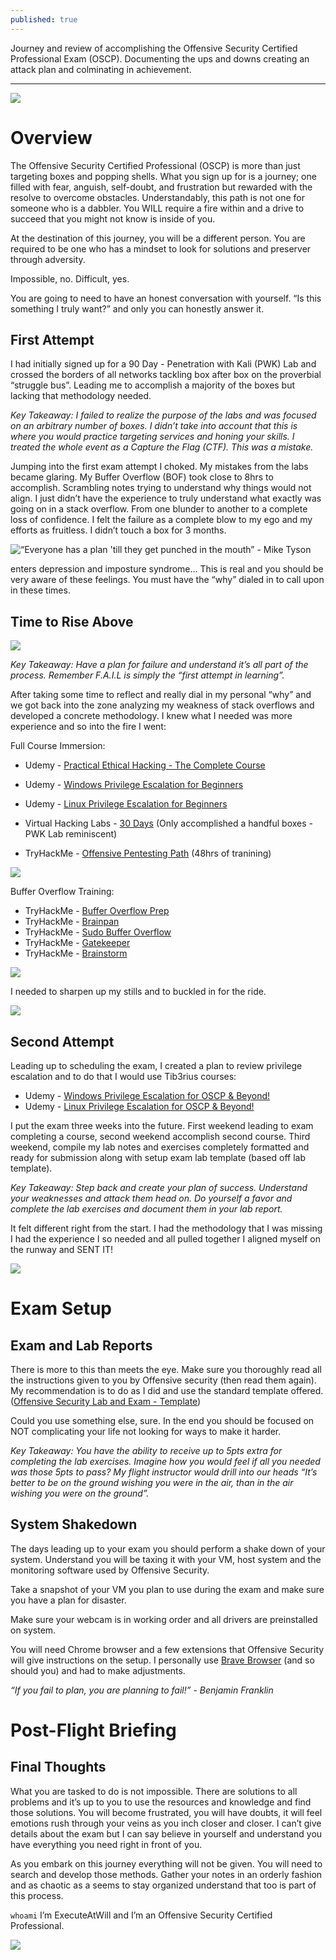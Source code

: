 ```yaml
---
published: true
---
```

Journey and review of accomplishing the Offensive Security Certified Professional Exam (OSCP). Documenting the ups and downs creating an attack plan and colminating in achievement.

----------

![](https://paper-attachments.dropbox.com/s_7075241856652EF31BB91F5A4E9433ABF28A4C020A8BFD9F936C74F79D6A3265_1601174324526_postoscplogo.jpg)

# Overview

The Offensive Security Certified Professional (OSCP) is more than just targeting boxes and popping shells. What you sign up for is a journey; one filled with fear, anguish, self-doubt, and frustration but rewarded with the resolve to overcome obstacles. Understandably, this path is not one for someone who is a dabbler. You WILL require a fire within and a drive to succeed that you might not know is inside of you. 

At the destination of this journey, you will be a different person. You are required to be one who has a mindset to look for solutions and preserver through adversity.

Impossible, no. 
Difficult, yes.

You are going to need to have an honest conversation with yourself. “Is this something I truly want?” and only you can honestly answer it.

## First Attempt
I had initially signed up for a 90 Day - Penetration with Kali (PWK) Lab and crossed the borders of all networks tackling box after box on the proverbial “struggle bus”. Leading me to accomplish a majority of the boxes but lacking that methodology needed.

*Key Takeaway: I failed to realize the purpose of the labs and was focused on an arbitrary number of boxes. I didn’t take into account that this is where you would practice targeting services and honing your skills. I treated the whole event as a Capture the Flag (CTF). This was a mistake.*

Jumping into the first exam attempt I choked. My mistakes from the labs became glaring. My Buffer Overflow (BOF) took close to 8hrs to accomplish. Scrambling notes trying to understand why things would not align. I just didn’t have the experience to truly understand what exactly was going on in a stack overflow. From one blunder to another to a complete loss of confidence. I felt the failure as a complete blow to my ego and my efforts as fruitless. I didn’t touch a box for 3 months.

![“Everyone has a plan 'till they get punched in the mouth” - Mike Tyson](https://paper-attachments.dropbox.com/s_7075241856652EF31BB91F5A4E9433ABF28A4C020A8BFD9F936C74F79D6A3265_1602957508233_image.png)

enters depression and imposture syndrome… This is real and you should be very aware of these feelings. You must have the “why” dialed in to call upon in these times.

## Time to Rise Above 

![](https://paper-attachments.dropbox.com/s_7075241856652EF31BB91F5A4E9433ABF28A4C020A8BFD9F936C74F79D6A3265_1601163642310_Full_F-22_Demo_Exclusive_Look_Inside_the_Raptor.gif)

*Key Takeaway: Have a plan for failure and understand it’s all part of the process. Remember F.A.I.L is simply the “first attempt in learning”.*

After taking some time to reflect and really dial in my personal “why” and we got back into the zone analyzing my weakness of stack overflows and developed a concrete methodology. I knew what I needed was more experience and so into the fire I went:

Full Course Immersion:
- Udemy - [Practical Ethical Hacking - The Complete Course](https://www.udemy.com/course/practical-ethical-hacking/)
- Udemy - [Windows Privilege Escalation for Beginners](https://www.udemy.com/course/windows-privilege-escalation-for-beginners/)
- Udemy - [Linux Privilege Escalation for Beginners](https://www.udemy.com/course/linux-privilege-escalation-for-beginners/)

- Virtual Hacking Labs - [30 Days](https://www.virtualhackinglabs.com/) (Only accomplished a handful boxes - PWK Lab reminiscent)
- TryHackMe - [Offensive Pentesting Path](https://tryhackme.com/path/outline/pentesting) (48hrs of tranining)

![](https://pbs.twimg.com/media/Eh05VAKXkAUeHIF?format=png&name=medium)

Buffer Overflow Training:
- TryHackMe - [Buffer Overflow Prep](https://tryhackme.com/room/bufferoverflowprep)
- TryHackMe - [Brainpan](https://tryhackme.com/room/brainpan)
- TryHackMe - [Sudo Buffer Overflow](https://tryhackme.com/room/sudovulnsbof)
- TryHackMe - [Gatekeeper](https://tryhackme.com/room/gatekeeper)
- TryHackMe - [Brainstorm](https://tryhackme.com/room/brainstorm)

![](https://paper-attachments.dropbox.com/s_7075241856652EF31BB91F5A4E9433ABF28A4C020A8BFD9F936C74F79D6A3265_1602959370568_image.png)

I needed to sharpen up my stills and to buckled in for the ride. 

![](https://paper-attachments.dropbox.com/s_7075241856652EF31BB91F5A4E9433ABF28A4C020A8BFD9F936C74F79D6A3265_1601163247500_VIOLENT_Super_Hornets_Carrier_Catapult_Takeoffs__Flight_Deck_Ops_USS_Theodore_Roosevelt.gif)

## Second Attempt

Leading up to scheduling the exam, I created a plan to review privilege escalation and to do that I would use Tib3rius courses:

- Udemy - [Windows Privilege Escalation for OSCP & Beyond!](https://www.udemy.com/course/windows-privilege-escalation/)
- Udemy - [Linux Privilege Escalation for OSCP & Beyond!](https://www.udemy.com/course/linux-privilege-escalation/)

I put the exam three weeks into the future. First weekend leading to exam completing a course, second weekend accomplish second course. Third weekend, compile my lab notes and exercises completely formatted and ready for submission along with setup exam lab template (based off lab template).

*Key Takeaway: Step back and create your plan of success. Understand your weaknesses and attack them head on. Do yourself a favor and complete the lab exercises and document them in your lab report.*

It felt different right from the start. I had the methodology that I was missing I had the experience I so needed and all pulled together I aligned myself on the runway and SENT IT!

![](https://paper-attachments.dropbox.com/s_7075241856652EF31BB91F5A4E9433ABF28A4C020A8BFD9F936C74F79D6A3265_1601163333767_VIOLENT_Super_Hornets_Carrier_Catapult_Takeoffs__Flight_Deck_Ops_USS_Theodore_Roosevelt+1.gif)

# Exam Setup

## Exam and Lab Reports
There is more to this than meets the eye. Make sure you thoroughly read all the instructions given to you by Offensive security (then read them again). My recommendation is to do as I did and use the standard template offered. ([Offensive Security Lab and Exam - Template](https://www.offensive-security.com/pwk-online/PWK-Example-Report-v1.pdf))

Could you use something else, sure. In the end you should be focused on NOT complicating your life not looking for ways to make it harder. 

*Key Takeaway: You have the ability to receive up to 5pts extra for completing the lab exercises. Imagine how you would feel if all you needed was those 5pts to pass? My flight instructor would drill into our heads “It’s better to be on the ground wishing you were in the air, than in the air wishing you were on the ground”.*

## System Shakedown

The days leading up to your exam you should perform a shake down of your system. Understand you will be taxing it with your VM, host system and the monitoring software used by Offensive Security. 

Take a snapshot of your VM you plan to use during the exam and make sure you have a plan for disaster.

Make sure your webcam is in working order and all drivers are preinstalled on system.

You will need Chrome browser and a few extensions that Offensive Security will give instructions on the setup. I personally use [Brave Browser](https://brave.com/) (and so should you) and had to make adjustments.

*“If you fail to plan, you are planning to fail!” - Benjamin Franklin*

# Post-Flight Briefing

## Final Thoughts

What you are tasked to do is not impossible. There are solutions to all problems and it’s up to you to use the resources and knowledge and find those solutions. You will become frustrated, you will have doubts, it will feel emotions rush through your veins as you inch closer and closer. I can’t give details about the exam but I can say believe in yourself and understand you have everything you need right in front of you.

As you embark on this journey everything will not be given. You will need to search and develop those methods. Gather your notes in an orderly fashion and as chaotic as a seems to stay organized understand that too is part of this process. 

`whoami` I’m ExecuteAtWill and I’m an Offensive Security Certified Professional. 

![](https://paper-attachments.dropbox.com/s_7075241856652EF31BB91F5A4E9433ABF28A4C020A8BFD9F936C74F79D6A3265_1601162473303_F_35_Pilot_Salute.gif)
